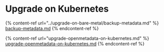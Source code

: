 # Upgrade on Kubernetes

{% content-ref url="../upgrade-on-bare-metal/backup-metadata.md" %}
[backup-metadata.md](../upgrade-on-bare-metal/backup-metadata.md)
{% endcontent-ref %}

{% content-ref url="upgrade-openmetadata-on-kubernetes.md" %}
[upgrade-openmetadata-on-kubernetes.md](upgrade-openmetadata-on-kubernetes.md)
{% endcontent-ref %}
